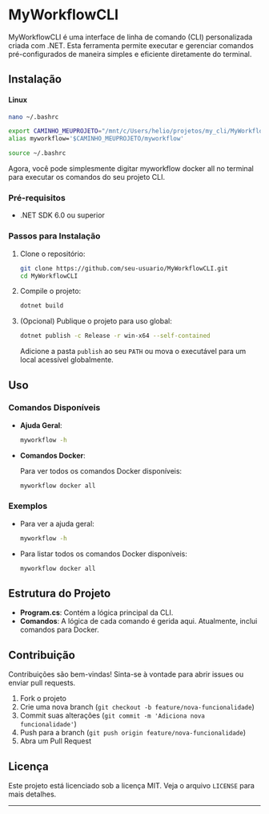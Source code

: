 # MyWorkflowCLI

MyWorkflowCLI é uma interface de linha de comando (CLI) personalizada criada com .NET. Esta ferramenta permite executar e gerenciar comandos pré-configurados de maneira simples e eficiente diretamente do terminal.

## Instalação

#### Linux

```sh
nano ~/.bashrc
```

```sh
export CAMINHO_MEUPROJETO="/mnt/c/Users/helio/projetos/my_cli/MyWorkflow/bin/Release/net8.0/linux-x64/publish/"
alias myworkflow='$CAMINHO_MEUPROJETO/myworkflow'
```

```sh
source ~/.bashrc
```

Agora, você pode simplesmente digitar myworkflow docker all no terminal para executar os comandos do seu projeto CLI.

### Pré-requisitos

- .NET SDK 6.0 ou superior

### Passos para Instalação

1. Clone o repositório:

   ```bash
   git clone https://github.com/seu-usuario/MyWorkflowCLI.git
   cd MyWorkflowCLI
   ```

2. Compile o projeto:

   ```bash
   dotnet build
   ```

3. (Opcional) Publique o projeto para uso global:

   ```bash
   dotnet publish -c Release -r win-x64 --self-contained
   ```

   Adicione a pasta `publish` ao seu `PATH` ou mova o executável para um local acessível globalmente.

## Uso

### Comandos Disponíveis

- **Ajuda Geral**:

  ```bash
  myworkflow -h
  ```

- **Comandos Docker**:

  Para ver todos os comandos Docker disponíveis:

  ```bash
  myworkflow docker all
  ```

### Exemplos

- Para ver a ajuda geral:

  ```bash
  myworkflow -h
  ```

- Para listar todos os comandos Docker disponíveis:

  ```bash
  myworkflow docker all
  ```

## Estrutura do Projeto

- **Program.cs**: Contém a lógica principal da CLI.
- **Comandos**: A lógica de cada comando é gerida aqui. Atualmente, inclui comandos para Docker.

## Contribuição

Contribuições são bem-vindas! Sinta-se à vontade para abrir issues ou enviar pull requests.

1. Fork o projeto
2. Crie uma nova branch (`git checkout -b feature/nova-funcionalidade`)
3. Commit suas alterações (`git commit -m 'Adiciona nova funcionalidade'`)
4. Push para a branch (`git push origin feature/nova-funcionalidade`)
5. Abra um Pull Request

## Licença

Este projeto está licenciado sob a licença MIT. Veja o arquivo `LICENSE` para mais detalhes.

---
